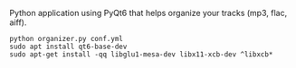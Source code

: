 Python application using PyQt6 that helps organize your tracks (mp3, flac, aiff).

```
python organizer.py conf.yml
sudo apt install qt6-base-dev
sudo apt-get install -qq libglu1-mesa-dev libx11-xcb-dev ^libxcb*
```